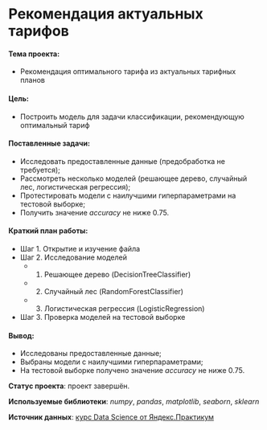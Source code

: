 # Рекомендация актуальных тарифов

#### Тема проекта:
- Рекомендация оптимального тарифа из актуальных тарифных планов

#### Цель:
- Построить модель для задачи классификации, рекомендующую оптимальный тариф

#### Поставленные задачи:
- Исследовать предоставленные данные (предобработка не требуется);
- Рассмотреть несколько моделей (решающее дерево, случайный лес, логистическая регрессия);
- Протестировать модели с наилучшими гиперпараметрами на тестовой выборке;
- Получить значение *accuracy* не ниже 0.75.

#### Краткий план работы:
- Шаг 1. Открытие и изучение файла
- Шаг 2. Исследование моделей
  - 1. Решающее дерево (DecisionTreeClassifier)
  - 2. Случайный лес (RandomForestClassifier)
  - 3. Логистическая регрессия (LogisticRegression)
- Шаг 3. Проверка моделей на тестовой выборке


#### Вывод:
- Исследованы предоставленные данные;
- Выбраны модели с наилучшими гиперпараметрами;
- На тестовой выборке получено значение *accuracy* не ниже 0.75.

**Статус проекта**: проект завершён.

**Используемые библиотеки**: *numpy*, *pandas*, *matplotlib*, *seaborn*, *sklearn*

**Источник данных**: [курс Data Science от Яндекс.Практикум](https://praktikum.yandex.ru/profile/data-scientist/)
